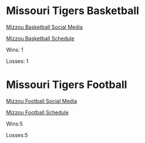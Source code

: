 # Missouri Tigers Basketball

[Mizzou Basketball Social Media](MizzouBasketballSocialMedia.md)

[Mizzou Basketball Schedule](MizzouBasketballSchedule.md)

Wins: 1

Losses: 1
# Missouri Tigers Football

[Mizzou Football Social Media](MizzouFootballSocialMedia.md)

[Mizzou Football Schedule](MizzouFootballSchedule.md)

Wins:5

Losses:5

